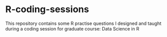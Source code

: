 # R-coding-sessions
This repository contains some R practise questions I designed and taught during a coding session for graduate course: Data Science in R
